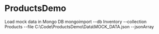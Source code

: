 # ProductsDemo

Load mock data in Mongo DB
mongoimport --db Inventory --collection Products --file C:\Code\ProductsDemo\Data\MOCK_DATA.json --jsonArray

